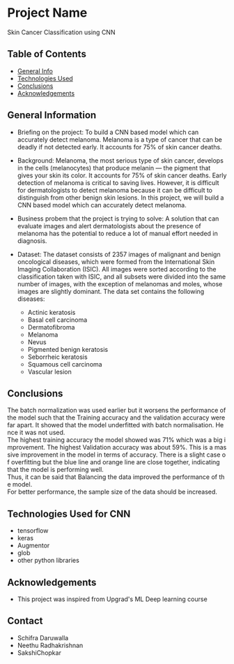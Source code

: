 # Project Name
  Skin Cancer Classification using CNN


## Table of Contents
* [General Info](#general-information)
* [Technologies Used](#general-information)
* [Conclusions](#conclusions)
* [Acknowledgements](#acknowledgements)

## General Information
- Briefing on the project:
  To build a CNN based model which can accurately detect melanoma. Melanoma is a type of cancer that can be deadly if not detected early. It accounts for 75% of skin    cancer deaths.

- Background:
  Melanoma, the most serious type of skin cancer, develops in the cells (melanocytes) that produce melanin — the pigment that gives your skin its color. It accounts for 75% of skin cancer deaths. Early detection of melanoma is critical to saving lives. However, it is difficult for dermatologists to detect melanoma because it can be difficult to distinguish from other benign skin lesions. In this project, we will build a CNN based model which can accurately detect melanoma.

- Business probem that the project is trying to solve:
  A solution that can evaluate images and alert dermatologists about the presence of melanoma has the potential to reduce a lot of manual effort needed in diagnosis.

- Dataset:
  The dataset consists of 2357 images of malignant and benign oncological diseases, which were formed from the International Skin Imaging Collaboration (ISIC). All images were sorted according to the classification taken with ISIC, and all subsets were divided into the same number of images, with the exception of melanomas and moles, whose images are slightly dominant. The data set contains the following diseases:
  * Actinic keratosis
  * Basal cell carcinoma
  * Dermatofibroma
  * Melanoma
  * Nevus
  * Pigmented benign keratosis
  * Seborrheic keratosis
  * Squamous cell carcinoma
  * Vascular lesion


## Conclusions
  The batch normalization was used earlier but it worsens the performance of the model such that the Training accuracy and the validation accuracy were far apart. It showed that the model underfitted with batch normalisation. Hence it was not used. The highest training accuracy the model showed was 71% which was a big improvement. The highest Validation accuracy was about 59%. This is a massive improvement in the model in terms of accuracy. There is a slight case of overfitting but the blue line and orange line are close together, indicating that the model is performing well.
Thus, it can be said that Balancing the data improved the performance of the model. For better performance, the sample size of the data should be increased.

## Technologies Used for CNN
- tensorflow
- keras
- Augmentor
- glob
- other python libraries

## Acknowledgements
- This project was inspired from Upgrad's ML Deep learning course

## Contact
- Schifra Daruwalla
- Neethu Radhakrishnan
- SakshiChopkar
